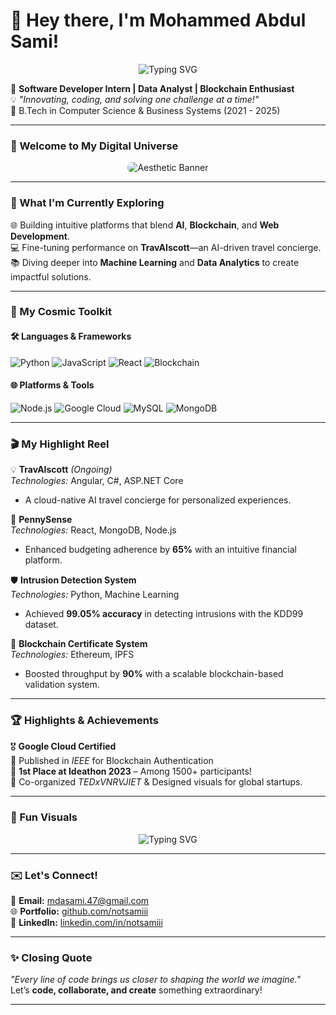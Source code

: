# 👋 Hey there, I'm Mohammed Abdul Sami!
<p align="center">
  <img src="https://readme-typing-svg.herokuapp.com?font=Fira+Code&size=24&pause=1000&color=F78C6C&center=true&width=600&lines=🚀+Innovator+by+heart;💡+Coding+is+my+superpower;🌌+Let's+create+the+future+together!" alt="Typing SVG">
</p>


🚀 **Software Developer Intern | Data Analyst | Blockchain Enthusiast**  
💡 *"Innovating, coding, and solving one challenge at a time!"*  
🌟 B.Tech in Computer Science & Business Systems (2021 - 2025)  

---

### 🌌 Welcome to My Digital Universe

<p align="center">
  <img src="[https://user-images.githubusercontent.com/example/banner.gif](https://media.licdn.com/dms/image/v2/D5616AQGUB1mNP9smOw/profile-displaybackgroundimage-shrink_350_1400/profile-displaybackgroundimage-shrink_350_1400/0/1735573232869?e=1742428800&v=beta&t=mmWYWTVU7I1lGQnnMjk3BpcUOKg5yItA3QEnvfaEL3Q)" alt="Aesthetic Banner" style="border-radius:10px;">
</p>

---

### 🔭 What I'm Currently Exploring
🌐 Building intuitive platforms that blend **AI**, **Blockchain**, and **Web Development**.  
💻 Fine-tuning performance on **TravAIscott**—an AI-driven travel concierge.  
📚 Diving deeper into **Machine Learning** and **Data Analytics** to create impactful solutions.

---

### 🚀 My Cosmic Toolkit
#### 🛠 Languages & Frameworks
![Python](https://img.shields.io/badge/-Python-3776AB?style=flat-square&logo=python)
![JavaScript](https://img.shields.io/badge/-JavaScript-F7DF1E?style=flat-square&logo=javascript)
![React](https://img.shields.io/badge/-React-61DAFB?style=flat-square&logo=react)
![Blockchain](https://img.shields.io/badge/-Blockchain-3C3C3D?style=flat-square&logo=ethereum)

#### 🌐 Platforms & Tools
![Node.js](https://img.shields.io/badge/-Node.js-339933?style=flat-square&logo=nodedotjs)
![Google Cloud](https://img.shields.io/badge/-Google_Cloud-4285F4?style=flat-square&logo=google-cloud)
![MySQL](https://img.shields.io/badge/-MySQL-4479A1?style=flat-square&logo=mysql)
![MongoDB](https://img.shields.io/badge/-MongoDB-47A248?style=flat-square&logo=mongodb)

---

### 🎬 My Highlight Reel

💡 **TravAIscott** *(Ongoing)*  
*Technologies:* Angular, C#, ASP.NET Core  
- A cloud-native AI travel concierge for personalized experiences.  

💸 **PennySense**  
*Technologies:* React, MongoDB, Node.js  
- Enhanced budgeting adherence by **65%** with an intuitive financial platform.

🛡 **Intrusion Detection System**  
*Technologies:* Python, Machine Learning  
- Achieved **99.05% accuracy** in detecting intrusions with the KDD99 dataset.

🔗 **Blockchain Certificate System**  
*Technologies:* Ethereum, IPFS  
- Boosted throughput by **90%** with a scalable blockchain-based validation system.

---

### 🏆 Highlights & Achievements

🎖️ **Google Cloud Certified**  
📜 Published in *IEEE* for Blockchain Authentication  
🥇 **1st Place at Ideathon 2023** – Among 1500+ participants!  
🎨 Co-organized *TEDxVNRVJIET* & Designed visuals for global startups.

---

### 🌟 Fun Visuals
<p align="center">
  <img src="https://readme-typing-svg.herokuapp.com?font=Fira+Code&size=24&pause=1000&color=F78C6C&center=true&width=600&lines=🚀+Innovator+by+heart;💡+Coding+is+my+superpower;🌌+Let's+create+the+future+together!" alt="Typing SVG">
</p>

---

### ✉️ Let's Connect!
📧 **Email:** [mdasami.47@gmail.com](mailto:mdasami.47@gmail.com)  
🌐 **Portfolio:** [github.com/notsamiii](https://github.com/notsamiii)  
🤝 **LinkedIn:** [linkedin.com/in/notsamiii](https://linkedin.com/in/notsamiii)

---

### ✨ Closing Quote
*"Every line of code brings us closer to shaping the world we imagine."*  
Let’s **code, collaborate, and create** something extraordinary!

---

